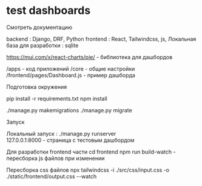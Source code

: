 # test dashboards

Смотреть документацию

backend : Django, DRF, Python
frontend : React, Tailwindcss, js, 
Локальная база для разработки : sqlite 

https://mui.com/x/react-charts/pie/  - библиотека для дашбордов

/apps - код приложений
/core - общие настройки
/frontend/pages/Dashboard.js - пример дашборда


Подготовка окружения

pip install -r requirements.txt
npm install

./manage.py makemigrations
./manage.py migrate

Запуск

Локальный запуск : ./manage.py runserver   
127.0.0.1:8000  - страница с тестовым дашбордом

Для разработки frontend части
cd frontend
npm run build-watch  - пересборка js файлов при изменении

Пересборка css файлов
npx tailwindcss -i ./src/css/input.css -o ./static/frontend/output.css --watch 